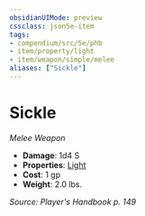 ```yaml
---
obsidianUIMode: preview
cssclass: json5e-item
tags:
- compendium/src/5e/phb
- item/property/light
- item/weapon/simple/melee
aliases: ["Sickle"]
---
```

# Sickle
*Melee Weapon*  

- **Damage**: 1d4 S
- **Properties**: [Light](compendium/rules/item-properties.md#Light)
- **Cost**: 1 gp
- **Weight**: 2.0 lbs.

*Source: Player's Handbook p. 149*